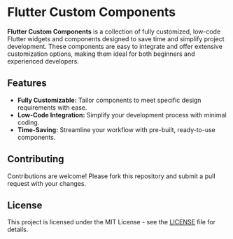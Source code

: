 
# Flutter Custom Components

**Flutter Custom Components** is a collection of fully customized, low-code Flutter widgets and components designed to save time and simplify project development. These components are easy to integrate and offer extensive customization options, making them ideal for both beginners and experienced developers.

## Features

- **Fully Customizable:** Tailor components to meet specific design requirements with ease.
- **Low-Code Integration:** Simplify your development process with minimal coding.
- **Time-Saving:** Streamline your workflow with pre-built, ready-to-use components.

## Contributing

Contributions are welcome! Please fork this repository and submit a pull request with your changes.

## License

This project is licensed under the MIT License - see the [LICENSE](LICENSE) file for details.

